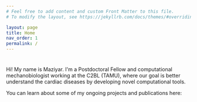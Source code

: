```yaml
---
# Feel free to add content and custom Front Matter to this file.
# To modify the layout, see https://jekyllrb.com/docs/themes/#overriding-theme-defaults

layout: page
title: Home
nav_order: 1
permalink: /
---
```


#

Hi!
My name is Maziyar.
I'm a Postdoctoral Fellow and computational mechanobiologist working at the C2BL (TAMU), where our goal is better understand the cardiac diseases by developing novel computational tools. 


You can learn about some of my ongoing projects and publications here:


